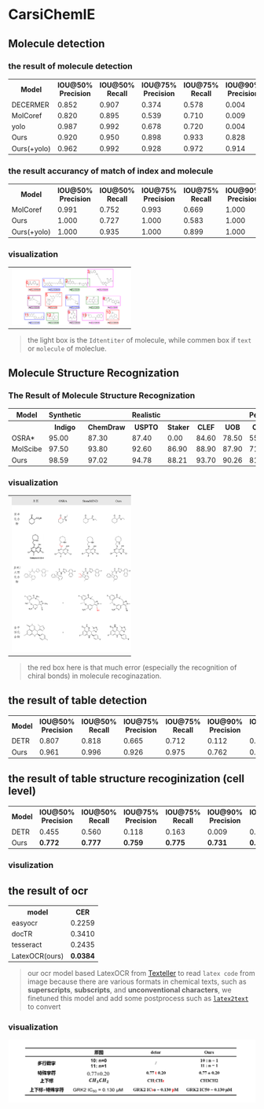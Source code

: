 # CarsiChemIE

## Molecule detection
### the result of molecule detection

<table>
    <tr>
        <th>Model</th>
        <th>IOU@50% Precision</th>
        <th>IOU@50% Recall</th>
        <th>IOU@75% Precision</th>
        <th>IOU@75% Recall</th>
        <th>IOU@90% Precision</th>
        <th>IOU@90% Recall</th>
    </tr>
    <tr>
        <td>DECERMER</td>
        <td>0.852</td>
        <td>0.907</td>
        <td>0.374</td>
        <td>0.578</td>
        <td>0.004</td>
        <td>0.007</td>
    </tr>
    <tr>
        <td>MolCoref</td>
        <td>0.820</td>
        <td>0.895</td>
        <td>0.539</td>
        <td>0.710</td>
        <td>0.009</td>
        <td>0.058</td>
    </tr>
    <tr>
        <td>yolo</td>
        <td class="best">0.987</td>
        <td class="best">0.992</td>
        <td>0.678</td>
        <td>0.720</td>
        <td>0.004</td>
        <td>0.029</td>
    </tr>
    <tr>
        <td>Ours</td>
        <td>0.920</td>
        <td>0.950</td>
        <td class="best">0.898</td>
        <td class="best">0.933</td>
        <td class="best">0.828</td>
        <td class="best">0.891</td>
    </tr>
    <tr>
        <td>Ours(+yolo)</td>
        <td class="best">0.962</td>
        <td class="best">0.992</td>
        <td class="best">0.928</td>
        <td class="best">0.972</td>
        <td class="best">0.914</td>
        <td class="best">0.966</td>
    </tr>
</table>


### the result accurancy of match of index and molecule

<table>
    <tr>
        <th>Model</th>
        <th>IOU@50% Precision</th>
        <th>IOU@50% Recall</th>
        <th>IOU@75% Precision</th>
        <th>IOU@75% Recall</th>
        <th>IOU@90% Precision</th>
        <th>IOU@90% Recall</th>
    </tr>
    <tr>
        <td>MolCoref</td>
        <td>0.991</td>
        <td>0.752</td>
        <td>0.993</td>
        <td>0.669</td>
        <td class="best">1.000</td>
        <td>0.042</td>
    </tr>
    <tr>
        <td>Ours</td>
        <td class="best">1.000</td>
        <td>0.727</td>
        <td class="best">1.000</td>
        <td>0.583</td>
        <td class="best">1.000</td>
        <td>0.020</td>
    </tr>
    <tr>
        <td>Ours(+yolo)</td>
        <td class="best">1.000</td>
        <td class="best">0.935</td>
        <td class="best">1.000</td>
        <td class="best">0.899</td>
        <td class="best">1.000</td>
        <td class="best">0.939</td>
    </tr>
</table>

### visualization
<table style="width: 250px; border-collapse: collapse;">
    <tr>
        <td style="text-align: center;">
            <img src="image/moldetect_visualization_1.png" alt="Visualization 1" style="width: 250px; max-width: 300px; height: auto;">
        </td>
        <td style="text-align: center;">
            <img src="image/moldetect_visualization_2.png" alt="Visualization 2" style="width: 250px; max-width: 300px; height: auto;">
        </td>
    </tr>
</table>

> the light box is the `Idtentiter` of molecule, while commen box if `text` or `molecule` of moleclue.


## Molecule Structure Recognization

### The Result of Molecule Structure Recognization
<table>
    <tr>
        <th>Model</th>
        <th>Synthetic</th>
        <th></th>
        <th>Realistic</th>
        <th></th>
        <th></th>
        <th></th>
        <th>Pertubed</th>
        <th></th>
        <th></th>
        <th></th>
        <th></th>
    </tr>
    <tr>
        <th></th>
        <th>Indigo</th>
        <th>ChemDraw</th>
        <th>USPTO</th>
        <th>Staker</th>
        <th>CLEF</th>
        <th>UOB</th>
        <th>CLEF_p</th>
        <th>UOB_p</th>
        <th>USPTO_p</th>
        <th>Staker_p</th>
    </tr>
    <tr>
        <td>OSRA*</td>
        <td class="best">95.00</td>
        <td>87.30</td>
        <td>87.40</td>
        <td>0.00</td>
        <td>84.60</td>
        <td>78.50</td>
        <td>55.30</td>
        <td>11.50</td>
        <td>68.30</td>
        <td>4.00</td>
        <td>0.00</td>
    </tr>
    <tr>
        <td>MolScibe</td>
        <td>97.50</td>
        <td>93.80</td>
        <td>92.60</td>
        <td class="best">86.90</td>
        <td class="best">88.90</td>
        <td>87.90</td>
        <td>71.90</td>
        <td class="best">90.40</td>
        <td class="best">86.70</td>
        <td class="best">92.50</td>
        <td>65.00</td>
    </tr>
    <tr>
        <td>Ours</td>
        <td class="best">98.59</td>
        <td class="best">97.02</td>
        <td class="best">94.78</td>
        <td>88.21</td>
        <td>93.70</td>
        <td class="best">90.26</td>
        <td class="best">81.91</td>
        <td class="best">90.04</td>
        <td class="best">89.09</td>
        <td class="best">94.67</td>
        <td>69.81</td>
    </tr>
</table>

### visualization
<table style="width: 250px; border-collapse: collapse;">
    <tr>
        <td style="text-align: center;">
            <img src="image/molecule_structure_recoginzation_1.png" alt="Visualization 1" style="width: 250px; max-width: 300px; height: auto;">
        </td>
        <td style="text-align: center;">
            <img src="image/molecule_structure_recoginzation_2.png" alt="Visualization 2" style="width: 250px; max-width: 300px; height: auto;">
        </td>
    </tr>
</table>

> the red box here is that much error (especially the recognition of chiral bonds) in molecule recoginazation.




## the result of table detection
<table>
    <tr>
        <th>Model</th>
        <th>IOU@50% Precision</th>
        <th>IOU@50% Recall</th>
        <th>IOU@75% Precision</th>
        <th>IOU@75% Recall</th>
        <th>IOU@90% Precision</th>
        <th>IOU@90% Recall</th>
    </tr>
    <tr>
        <td>DETR</td>
        <td>0.807</td>
        <td>0.818</td>
        <td>0.665</td>
        <td>0.712</td>
        <td>0.112</td>
        <td>0.246</td>
    </tr>
    <tr>
        <td>Ours</td>
        <td class="best">0.961</td>
        <td class="best">0.996</td>
        <td class="best">0.926</td>
        <td class="best">0.975</td>
        <td class="best">0.762</td>
        <td class="best">0.881</td>
    </tr>
</table>


## the result of table structure recoginization (cell level)
<table>
    <tr>
        <th>Model</th>
        <th>IOU@50% Precision</th>
        <th>IOU@50% Recall</th>
        <th>IOU@75% Precision</th>
        <th>IOU@75% Recall</th>
        <th>IOU@90% Precision</th>
        <th>IOU@90% Recall</th>
    </tr>
    <tr>
        <td>DETR</td>
        <td>0.455</td>
        <td>0.560</td>
        <td>0.118</td>
        <td>0.163</td>
        <td>0.009</td>
        <td>0.062</td>
    </tr>
    <tr>
        <td>Ours</td>
        <td class="best"><b>0.772</b></td>
        <td class="best"><b>0.777</b></td>
        <td class="best"><b>0.759</b></td>
        <td class="best"><b>0.775</b></td>
        <td class="best"><b>0.731</b></td>
        <td class="best"><b>0.759</b></td>
    </tr>
</table>

### visulization





## the result of ocr
<table>
    <tr>
        <th>model</th>
        <th>CER</th>
    </tr>
    <tr>
        <td>easyocr</td>
        <td>0.2259</td>
    </tr>
    <tr>
        <td>docTR</td>
        <td>0.3410</td>
    </tr>
    <tr>
        <td>tesseract</td>
        <td>0.2435</td>
    </tr>
    <tr>
        <td>LatexOCR(ours)</td>
        <td><b>0.0384</b></td>
    </tr>
</table>

> our ocr model based LatexOCR from <a href="https://github.com/OleehyO/TexTeller">Texteller</a> to read `latex code` from image because there are various formats in chemical texts, such as **superscripts**, **subscripts**, and **unconventional characters**, we finetuned this model and add some postprocess such as <a href="https://pylatexenc.readthedocs.io/en/latest/latex2text/">`latex2text`</a> to convert 

### visualization
<img src="image/ocr.png">
